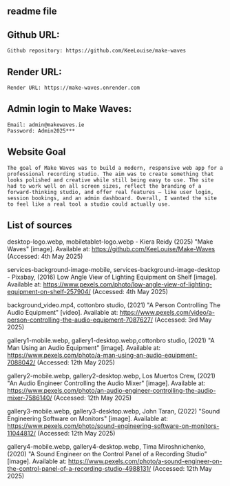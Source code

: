 ## readme file
				
## Github URL:
   
    Github repository: https://github.com/KeeLouise/make-waves

## Render URL:

    Render URL: https://make-waves.onrender.com

## Admin login to Make Waves:

    Email: admin@makewaves.ie
    Password: Admin2025***

## Website Goal

    The goal of Make Waves was to build a modern, responsive web app for a professional recording studio. The aim was to create something that looks polished and creative while still being easy to use. The site had to work well on all screen sizes, reflect the branding of a forward-thinking studio, and offer real features — like user login, session bookings, and an admin dashboard. Overall, I wanted the site to feel like a real tool a studio could actually use.
 

## List of sources

   desktop-logo.webp, mobiletablet-logo.webp - Kiera Reidy (2025) "Make Waves" [image]. Available at: https://github.com/KeeLouise/Make-Waves (Accessed: 4th May 2025)

   services-background-image-mobile, services-background-image-desktop - 	Pixabay, (2016) Low Angle View of Lighting Equipment on Shelf [image]. Available at: https://www.pexels.com/photo/low-angle-view-of-lighting-equipment-on-shelf-257904/ (Accessed: 4th May 2025)

   background_video.mp4, cottonbro studio, (2021) "A Person Controlling The Audio Equipment" [video]. Available at: https://www.pexels.com/video/a-person-controlling-the-audio-equipment-7087627/ (Accessed: 3rd May 2025)

   gallery1-mobile.webp, gallery1-desktop.webp,cottonbro studio, (2021) "A Man Using an Audio Equipment" [image]. Available at: https://www.pexels.com/photo/a-man-using-an-audio-equipment-7088042/ (Accessed: 12th May 2025)

   gallery2-mobile.webp, gallery2-desktop.webp, Los Muertos Crew, (2021) "An Audio Engineer Controlling the Audio Mixer" [image]. Available at: https://www.pexels.com/photo/an-audio-engineer-controlling-the-audio-mixer-7586140/ (Accessed: 12th May 2025)

   gallery3-mobile.webp, gallery3-desktop.webp, John Taran, (2022) "Sound Engineering Software on Monitors" [image]. Available at: https://www.pexels.com/photo/sound-engineering-software-on-monitors-11044812/ (Accessed: 12th May 2025)

   gallery4-mobile.webp, gallery4-desktop.webp, Tima Miroshnichenko, (2020) "A Sound Engineer on the Control Panel of a Recording Studio" [image]. Available at: https://www.pexels.com/photo/a-sound-engineer-on-the-control-panel-of-a-recording-studio-4988131/ (Accessed: 12th May 2025)
